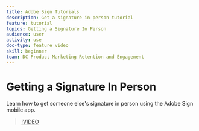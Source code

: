 ```yaml
---
title: Adobe Sign Tutorials
description: Get a signature in person tutorial
feature: tutorial
topics: Getting a Signature In Person
audience: user
activity: use
doc-type: feature video
skill: beginner
team: DC Product Marketing Retention and Engagement
---
```


# Getting a Signature In Person

Learn how to get someone else's signature in person using the Adobe Sign mobile app.

>[!VIDEO](https://video.tv.adobe.com/v/17362?hidetitle=true)